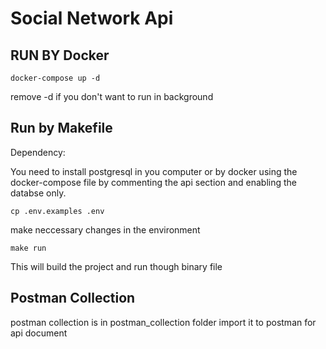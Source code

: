 # Social Network Api

## RUN BY Docker
```
docker-compose up -d
```
remove -d if you don't want to run in background


## Run by Makefile
Dependency:

You need to install postgresql in you computer or by docker using the docker-compose file by commenting the api section and enabling the databse only.

```
cp .env.examples .env
```
make neccessary changes in the environment
```
make run
```
This will build the project and run though binary file 

## Postman Collection 
postman collection is in postman_collection folder import it to postman for api document
